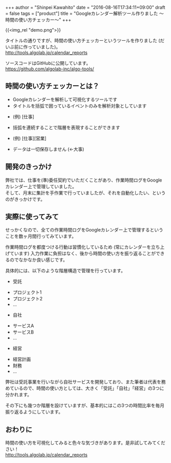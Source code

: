 +++
author = "Shinpei Kawahito"
date = "2016-08-16T17:34:11+09:00"
draft = false
tags = ["product"]
title = "Googleカレンダー解析ツール作りました 〜時間の使い方チェッカー〜"
+++

{{<img_rel "demo.png">}}

タイトルの通りですが、時間の使い方チェッカーというツールを作りました (だいぶ前に作っていました)。  
http://tools.algolab.jp/calendar_reports

ソースコードはGitHubに公開しています。  
https://github.com/algolab-inc/algo-tools/

## 時間の使い方チェッカーとは？
* Googleカレンダーを解析して可視化するツールです
* タイトルを括弧で囲っているイベントのみを解析対象としています
 - (例) [仕事]
* 括弧を連続することで階層を表現することができます
 - (例) [仕事][営業]
* データは一切保存しません (&larr;大事)

## 開発のきっかけ
弊社では、仕事を(準)委任契約でいただくことがあり、作業時間ログをGoogleカレンダー上で管理していました。  
そして、月末に集計を手作業で行っていましたが、それを自動化したい、というのがきっかけです。  

## 実際に使ってみて
せっかくなので、全ての作業時間ログをGoogleカレンダー上で管理するということを数ヶ月間行ってみています。

作業時間ログを都度つける行動は習慣化しているため (常にカレンダーを立ち上げています) 入力作業に負担はなく、後から時間の使い方を振り返ることができるのでなかなか良い感じです。

具体的には、以下のような階層構造で管理を行っています。

* 受託
 - プロジェクト1
 - プロジェクト2
 - ...
* 自社
 - サービスA
 - サービスB
 - ...
* 経営
 - 経営計画
 - 財務
 - ...

弊社は受託事業を行いながら自社サービスを開発しており、また筆者は代表を務めているので、時間の使い方としては、大きく「受託」「自社」「経営」の3つに分かれます。  

その下にも幾つか階層を設けていますが、基本的にはこの3つの時間比率を毎月振り返るようにしています。

## おわりに
時間の使い方を可視化してみると色々な気づきがあります。是非試してみてください！  
http://tools.algolab.jp/calendar_reports
